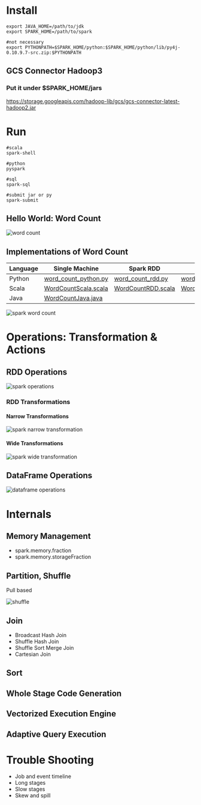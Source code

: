 # Install
```
export JAVA_HOME=/path/to/jdk
export SPARK_HOME=/path/to/spark

#not necessary
export PYTHONPATH=$SPARK_HOME/python:$SPARK_HOME/python/lib/py4j-0.10.9.7-src.zip:$PYTHONPATH
```

## GCS Connector Hadoop3

### Put it under $SPARK_HOME/jars
https://storage.googleapis.com/hadoop-lib/gcs/gcs-connector-latest-hadoop2.jar

# Run

```
#scala
spark-shell

#python
pyspark

#sql
spark-sql

#submit jar or py
spark-submit
```

## Hello World: Word Count

![word count](https://github.com/barneywill/bigdata_demo/blob/main/imgs/word_count.jpg)

## Implementations of Word Count

|Language|Single Machine|Spark RDD|Spark DataFrame|Spark SQL|Google Cloud|
|---|---|---|---|---|---|
|Python|<a href='https://github.com/barneywill/bigdata_demo/blob/main/Spark/python/word_count_python.py'>word_count_python.py</a>|<a href='https://github.com/barneywill/bigdata_demo/blob/main/Spark/python/word_count_rdd.py'>word_count_rdd.py</a>|<a href='https://github.com/barneywill/bigdata_demo/blob/main/Spark/python/word_count_dataframe.py'>word_count_dataframe.py</a>|<a href='https://github.com/barneywill/bigdata_demo/blob/main/Spark/python/word_count_sql.py'>word_count_sql.py</a>|<a href='https://github.com/barneywill/bigdata_demo/blob/main/Spark/python/word_count_rdd_gcp.py'>word_count_rdd_gcp.py</a>|
|Scala|<a href='https://github.com/barneywill/bigdata_demo/blob/main/Spark/scala/WordCountDataScala.scala'>WordCountScala.scala</a>|<a href='https://github.com/barneywill/bigdata_demo/blob/main/Spark/scala/WordCountDataRDD.scala'>WordCountRDD.scala</a>|<a href='https://github.com/barneywill/bigdata_demo/blob/main/Spark/scala/WordCountDataFrame.scala'>WordCountDataFrame.scala</a>|<a href='https://github.com/barneywill/bigdata_demo/blob/main/Spark/scala/WordCountSQL.scala'>WordCountSQL.scala</a>|<a href='https://github.com/barneywill/bigdata_demo/blob/main/Spark/scala/WordCountRDDGCP.scala'>WordCountRDDGCP.scala</a>|
|Java|<a href='https://github.com/barneywill/bigdata_demo/blob/main/Spark/java/WordCountJava.java'>WordCountJava.java</a>| | | | |

![spark word count](https://github.com/barneywill/bigdata_demo/blob/main/imgs/spark_job.jpg)

# Operations: Transformation & Actions

## RDD Operations

![spark operations](https://github.com/barneywill/bigdata_demo/blob/main/imgs/spark_operations.jpg)

### RDD Transformations
#### Narrow Transformations

![spark narrow transformation](https://github.com/barneywill/bigdata_demo/blob/main/imgs/spark_narrow_transformation.jpg)

#### Wide Transformations

![spark wide transformation](https://github.com/barneywill/bigdata_demo/blob/main/imgs/spark_wide_transformation.jpg)

## DataFrame Operations

![dataframe operations](https://github.com/barneywill/bigdata_demo/blob/main/imgs/dataframe_operations.jpg)

# Internals

## Memory Management
- spark.memory.fraction
- spark.memory.storageFraction

## Partition, Shuffle
Pull based

![shuffle](https://github.com/barneywill/bigdata_demo/blob/main/imgs/shuffle.jpg)

## Join
- Broadcast Hash Join
- Shuffle Hash Join
- Shuffle Sort Merge Join
- Cartesian Join

## Sort

## Whole Stage Code Generation

## Vectorized Execution Engine

## Adaptive Query Execution

# Trouble Shooting
- Job and event timeline
- Long stages
- Slow stages
- Skew and spill

